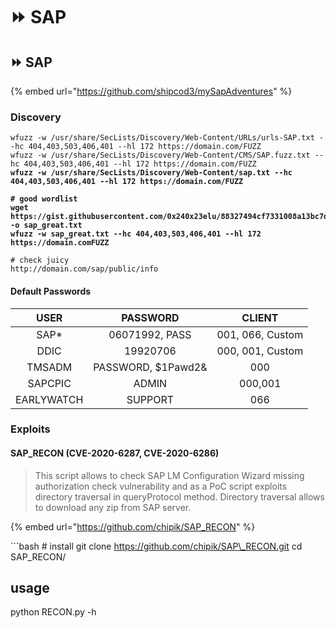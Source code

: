 # ⏩ SAP

## ⏩ SAP

{% embed url="https://github.com/shipcod3/mySapAdventures" %}

### Discovery

<pre class="language-bash"><code class="lang-bash">wfuzz -w /usr/share/SecLists/Discovery/Web-Content/URLs/urls-SAP.txt --hc 404,403,503,406,401 --hl 172 https://domain.com/FUZZ
wfuzz -w /usr/share/SecLists/Discovery/Web-Content/CMS/SAP.fuzz.txt --hc 404,403,503,406,401 --hl 172 https://domain.com/FUZZ
<strong>wfuzz -w /usr/share/SecLists/Discovery/Web-Content/sap.txt --hc 404,403,503,406,401 --hl 172 https://domain.com/FUZZ
</strong>
<strong># good wordlist
</strong><strong>wget https://gist.githubusercontent.com/0x240x23elu/88327494cf7331008a13bc7d5aabfe74/raw/62bed611cfef054ffbb9b8bd0a320a53671d9ee4/SAPwordlists.txt -o sap_great.txt
</strong><strong>wfuzz -w sap_great.txt --hc 404,403,503,406,401 --hl 172 https://domain.comFUZZ
</strong>
# check juicy
http://domain.com/sap/public/info
</code></pre>

#### Default Passwords

|    USER    |      PASSWORD      |      CLIENT      |
| :--------: | :----------------: | :--------------: |
|    SAP\*   |   06071992, PASS   | 001, 066, Custom |
|    DDIC    |      19920706      | 000, 001, Custom |
|   TMSADM   | PASSWORD, $1Pawd2& |        000       |
|   SAPCPIC  |        ADMIN       |      000,001     |
| EARLYWATCH |       SUPPORT      |        066       |

### Exploits

#### SAP\_RECON (CVE-2020-6287, CVE-2020-6286)

> This script allows to check SAP LM Configuration Wizard missing authorization check vulnerability and as a PoC script exploits directory traversal in queryProtocol method. Directory traversal allows to download any zip from SAP server.

{% embed url="https://github.com/chipik/SAP_RECON" %}

\`\`\`bash # install git clone https://github.com/chipik/SAP\_RECON.git cd SAP\_RECON/

## usage

python RECON.py -h

```
```
